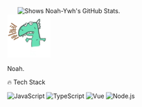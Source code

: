<picture>
  <source media="(prefers-color-scheme: dark)" srcset="https://github-stats.liuli.lol/api?username=Noah-Ywh&theme=vue-dark&show_icons=true&include_all_commits=true&count_private=true">
  <img alt="Shows Noah-Ywh's GitHub Stats." align="right" width="480px" src="https://github-stats.liuli.lol/api?username=Noah-Ywh&theme=vue&show_icons=true&include_all_commits=true&count_private=true">
</picture>

<img alt="logo" src="./public/logo.jpg" width="100px" />

Noah.

🔥 Tech Stack

![JavaScript](https://img.shields.io/badge/-JavaScript-333333?style=flat&logo=javascript)
![TypeScript](https://img.shields.io/badge/-TypeScript-333333?style=flat&logo=typescript)
![Vue](https://img.shields.io/badge/-Vue-333333?style=flat&logo=vue.js)
![Node.js](https://img.shields.io/badge/-Node-333333?style=flat&logo=node.js)
